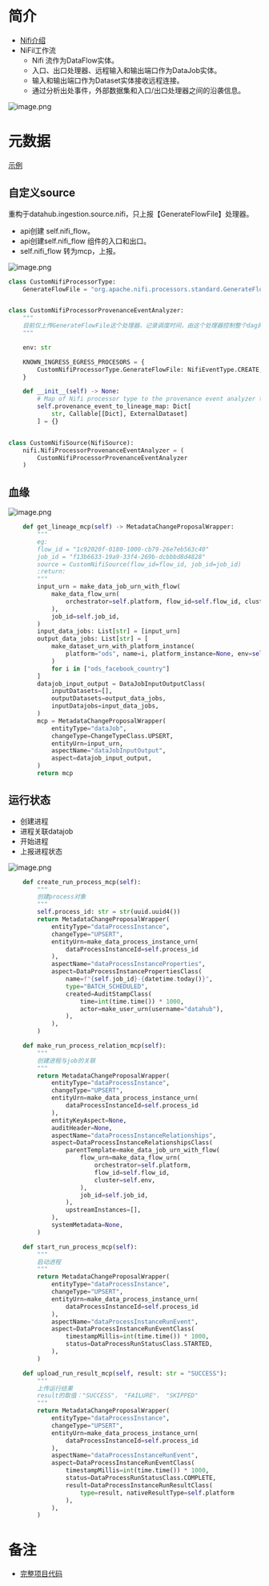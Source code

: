 # 简介
- [Nifi介绍](https://mansui.yuque.com/gdhg3r/copv4n/tbm5lu)
- NiFil工作流
   - Nifi 流作为DataFlow实体。
   - 入口、出口处理器、远程输入和输出端口作为DataJob实体。
   - 输入和输出端口作为Dataset实体接收远程连接。
   - 通过分析出处事件，外部数据集和入口/出口处理器之间的沿袭信息。

![image.png](https://cdn.nlark.com/yuque/0/2022/png/745518/1669368194776-8762dbf5-3dc3-43c5-8b67-50793911f786.png#averageHue=%23779d9c&clientId=u573164b5-f5d1-4&from=paste&height=209&id=u97638067&originHeight=406&originWidth=942&originalType=binary&ratio=1&rotation=0&showTitle=false&size=79298&status=done&style=none&taskId=u5033d8bb-bb8b-4eec-b8f9-fb8b3a7dc59&title=&width=485)
# 元数据
[示例](https://github.com/kate0603/datahub-explode/blob/main/example/source/nifi_metadata.py)
## 自定义source
重构于datahub.ingestion.source.nifi，只上报【GenerateFlowFile】处理器。

- api创建 self.nifi_flow。
- api创建self.nifi_flow 组件的入口和出口。
- self.nifi_flow 转为mcp，上报。

![image.png](https://cdn.nlark.com/yuque/0/2022/png/745518/1669367843193-2f707106-376e-448a-8b16-7a8e3db99453.png#averageHue=%23fcfbfb&clientId=u573164b5-f5d1-4&from=paste&height=436&id=uf7748efc&originHeight=965&originWidth=678&originalType=binary&ratio=1&rotation=0&showTitle=false&size=78670&status=done&style=none&taskId=uf4fc9496-127e-4bb9-84fc-722600e1e29&title=&width=306.4000244140625)
```python
class CustomNifiProcessorType:
    GenerateFlowFile = "org.apache.nifi.processors.standard.GenerateFlowFile"


class CustomNifiProcessorProvenanceEventAnalyzer:
    """
    目前仅上传GenerateFlowFile这个处理器，记录调度时间，由这个处理器控制整个dag的作业状态
    """

    env: str

    KNOWN_INGRESS_EGRESS_PROCESORS = {
        CustomNifiProcessorType.GenerateFlowFile: NifiEventType.CREATE,
    }

    def __init__(self) -> None:
        # Map of Nifi processor type to the provenance event analyzer to find lineage
        self.provenance_event_to_lineage_map: Dict[
            str, Callable[[Dict], ExternalDataset]
        ] = {}


class CustomNifiSource(NifiSource):
    nifi.NifiProcessorProvenanceEventAnalyzer = (
        CustomNifiProcessorProvenanceEventAnalyzer
    )
```
## 血缘
![image.png](https://cdn.nlark.com/yuque/0/2022/png/745518/1669360503058-e37a0d9a-12fa-4c3b-9414-4f20d9c3d330.png#averageHue=%23fcfcfb&clientId=u695136c6-f263-4&from=paste&height=269&id=uaacaa683&originHeight=609&originWidth=660&originalType=binary&ratio=1&rotation=0&showTitle=false&size=45223&status=done&style=none&taskId=udbdcef14-2020-4147-98e4-5f831473120&title=&width=292)
```python
    def get_lineage_mcp(self) -> MetadataChangeProposalWrapper:
        """
        eg:
        flow_id = "1c92020f-0180-1000-cb79-26e7eb563c40"
        job_id = "f13b6633-19a9-33f4-269b-dcbbbd8d4828"
        source = CustomNifiSource(flow_id=flow_id, job_id=job_id)
        :return: 
        """
        input_urn = make_data_job_urn_with_flow(
            make_data_flow_urn(
                orchestrator=self.platform, flow_id=self.flow_id, cluster=self.env
            ),
            job_id=self.job_id,
        )
        input_data_jobs: List[str] = [input_urn]
        output_data_jobs: List[str] = [
            make_dataset_urn_with_platform_instance(
                platform="ods", name=i, platform_instance=None, env=self.env,
            )
            for i in ["ods_facebook_country"]
        ]
        datajob_input_output = DataJobInputOutputClass(
            inputDatasets=[],
            outputDatasets=output_data_jobs,
            inputDatajobs=input_data_jobs,
        )
        mcp = MetadataChangeProposalWrapper(
            entityType="dataJob",
            changeType=ChangeTypeClass.UPSERT,
            entityUrn=input_urn,
            aspectName="dataJobInputOutput",
            aspect=datajob_input_output,
        )
        return mcp
```
## 运行状态

- 创建进程
- 进程关联datajob
- 开始进程
- 上报进程状态

![image.png](https://cdn.nlark.com/yuque/0/2022/png/745518/1669360483580-a3c7300b-bf3e-4934-b667-b1de70ff746c.png#averageHue=%23fcfcfc&clientId=u695136c6-f263-4&from=paste&height=121&id=u716366ec&originHeight=348&originWidth=1478&originalType=binary&ratio=1&rotation=0&showTitle=false&size=27865&status=done&style=none&taskId=u849f9d0a-7448-48de-a248-79ff502a73e&title=&width=516)
```python
    def create_run_process_mcp(self):
        """
        创建process对象
        """
        self.process_id: str = str(uuid.uuid4())
        return MetadataChangeProposalWrapper(
            entityType="dataProcessInstance",
            changeType="UPSERT",
            entityUrn=make_data_process_instance_urn(
                dataProcessInstanceId=self.process_id
            ),
            aspectName="dataProcessInstanceProperties",
            aspect=DataProcessInstancePropertiesClass(
                name=f"{self.job_id}-{datetime.today()}",
                type="BATCH_SCHEDULED",
                created=AuditStampClass(
                    time=int(time.time()) * 1000,
                    actor=make_user_urn(username="datahub"),
                ),
            ),
        )

    def make_run_process_relation_mcp(self):
        """
        创建进程与job的关联
        """
        return MetadataChangeProposalWrapper(
            entityType="dataProcessInstance",
            changeType="UPSERT",
            entityUrn=make_data_process_instance_urn(
                dataProcessInstanceId=self.process_id
            ),
            entityKeyAspect=None,
            auditHeader=None,
            aspectName="dataProcessInstanceRelationships",
            aspect=DataProcessInstanceRelationshipsClass(
                parentTemplate=make_data_job_urn_with_flow(
                    flow_urn=make_data_flow_urn(
                        orchestrator=self.platform,
                        flow_id=self.flow_id,
                        cluster=self.env,
                    ),
                    job_id=self.job_id,
                ),
                upstreamInstances=[],
            ),
            systemMetadata=None,
        )

    def start_run_process_mcp(self):
        """
        启动进程
        """
        return MetadataChangeProposalWrapper(
            entityType="dataProcessInstance",
            changeType="UPSERT",
            entityUrn=make_data_process_instance_urn(
                dataProcessInstanceId=self.process_id
            ),
            aspectName="dataProcessInstanceRunEvent",
            aspect=DataProcessInstanceRunEventClass(
                timestampMillis=int(time.time()) * 1000,
                status=DataProcessRunStatusClass.STARTED,
            ),
        )

    def upload_run_result_mcp(self, result: str = "SUCCESS"):
        """
        上传运行结果
        result的取值："SUCCESS"， "FAILURE"， "SKIPPED"
        """
        return MetadataChangeProposalWrapper(
            entityType="dataProcessInstance",
            changeType="UPSERT",
            entityUrn=make_data_process_instance_urn(
                dataProcessInstanceId=self.process_id
            ),
            aspectName="dataProcessInstanceRunEvent",
            aspect=DataProcessInstanceRunEventClass(
                timestampMillis=int(time.time()) * 1000,
                status=DataProcessRunStatusClass.COMPLETE,
                result=DataProcessInstanceRunResultClass(
                    type=result, nativeResultType=self.platform
                ),
            ),
        )
```
# 备注

- [完整项目代码](https://github.com/kate0603/datahub-explode)
